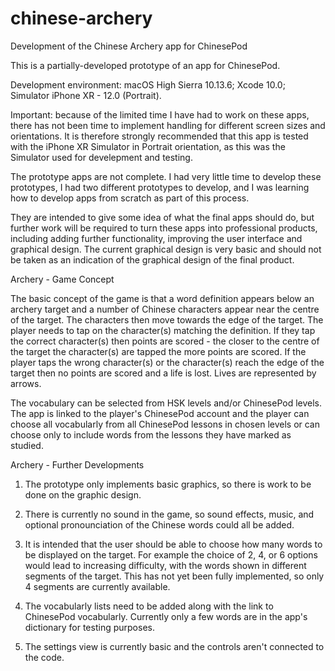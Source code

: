 # chinese-archery
Development of the Chinese Archery app for ChinesePod

This is a partially-developed prototype of an app for ChinesePod.

Development environment:
macOS High Sierra 10.13.6;
Xcode 10.0;
Simulator iPhone XR - 12.0 (Portrait).

Important: because of the limited time I have had to work on these apps, there has not been
time to implement handling for different screen sizes and orientations. It is therefore strongly
recommended that this app is tested with the iPhone XR Simulator in Portrait orientation, as
this was the Simulator used for develepment and testing.

The prototype apps are not complete. I had very little time to develop these prototypes, 
I had two different prototypes to develop, and I was learning how to develop apps from scratch 
as part of this process.

They are intended to give some idea of what the final apps should do, but further work will be required 
to turn these apps into professional products, including adding further functionality, improving the user 
interface and graphical design. The current graphical design is very basic and should not be taken as an 
indication of the graphical design of the final product.

Archery - Game Concept

The basic concept of the game is that a word definition appears below an archery target and a number
of Chinese characters appear near the centre of the target. The characters then move towards the edge of the
target. The player needs to tap on the character(s) matching the definition. If they tap the correct character(s)
then points are scored - the closer to the centre of the target the character(s) are tapped the more points are
scored. If the player taps the wrong character(s) or the character(s) reach the edge of the target then no points are
scored and a life is lost. Lives are represented by arrows.

The vocabulary can be selected from HSK levels and/or ChinesePod levels. The app is linked to the player's
ChinesePod account and the player can choose all vocabularly from all ChinesePod lessons in chosen levels or
can choose only to include words from the lessons they have marked as studied.

Archery - Further Developments

1) The prototype only implements basic graphics, so there is work to be done on the graphic design. 

2) There is currently no sound in the game, so sound effects, music, and optional pronounciation of the 
Chinese words could all be added.

3) It is intended that the user should be able to choose how many words to be displayed on the target. 
For example the choice of 2, 4, or 6 options would lead to increasing difficulty, with the words shown
in different segments of the target. This has not yet been fully implemented, so only 4 segments are currently
available.

4) The vocabularly lists need to be added along with the link to ChinesePod vocabularly. Currently only a few words
are in the app's dictionary for testing purposes.

5) The settings view is currently basic and the controls aren't connected to the code.

